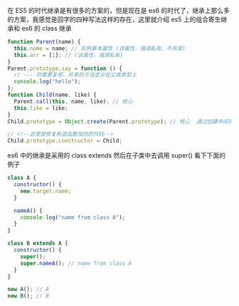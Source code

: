 在 ES5 的时代继承是有很多的方案的，但是现在是 es6 的时代了，继承上那么多的方案，我感觉是回字的四种写法这样的存在，这里就介绍 es5 上的组合寄生继承和 es6 的 class 继承

```js
function Parent(name) {
  this.name = name; // 实例基本属性 (该属性，强调私有，不共享)
  this.arr = [1]; // (该属性，强调私有)
}
Parent.prototype.say = function () {
  // --- 将需要复用、共享的方法定义在父类原型上
  console.log("hello");
};
function Child(name, like) {
  Parent.call(this, name, like); // 核心
  this.like = like;
}
Child.prototype = Object.create(Parent.prototype); // 核心  通过创建中间对象，子类原型和父类原型，就会隔离开。不是同一个啦，有效避免了方式4的缺点。

// <!--这里是修复构造函数指向的代码-->
Child.prototype.constructor = Child;
```

es6 中的继承是采用的 class extends 然后在子类中去调用 super()
看下下面的例子

```js
class A {
  constructor() {
    new.target.name;
  }

  nameA() {
    console.log("name from class A");
  }
}

class B extends A {
  constructor() {
    super();
    super.nameA(); // name from class A
  }
}

new A(); // A
new B(); // B
```
